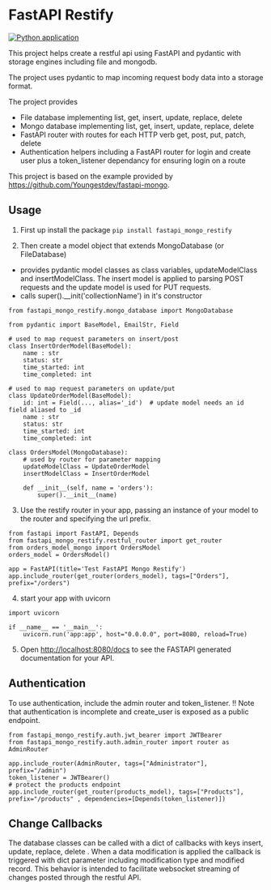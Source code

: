 # FastAPI Restify

[![Python application](https://github.com/syntithenai/fastapi-mongo-restify/actions/workflows/python-app.yml/badge.svg)](https://github.com/syntithenai/fastapi-mongo-restify/actions/workflows/python-app.yml)

This project helps create a restful api using FastAPI and pydantic with storage engines including file and mongodb.

The project uses pydantic to map incoming request body data into a storage format.

The project provides
- File database implementing list, get, insert, update, replace,  delete
- Mongo database implementing list, get, insert, update, replace, delete
- FastAPI router with routes for each HTTP verb get, post, put, patch, delete
- Authentication helpers including a FastAPI router for login and create user plus a token_listener dependancy for ensuring login on a route

This project is based on the example provided by https://github.com/Youngestdev/fastapi-mongo.


## Usage

1. First up install the package
```pip install fastapi_mongo_restify```


2. Then create a model object that extends MongoDatabase (or FileDatabase)
- provides pydantic model classes as class variables, updateModelClass and insertModelClass.
The insert model is applied to parsing POST requests and the update model is used for PUT requests.
- calls super().__init('collectionName') in it's constructor


```
from fastapi_mongo_restify.mongo_database import MongoDatabase

from pydantic import BaseModel, EmailStr, Field

# used to map request parameters on insert/post
class InsertOrderModel(BaseModel):
    name : str
    status: str
    time_started: int
    time_completed: int
        
# used to map request parameters on update/put
class UpdateOrderModel(BaseModel):
    id: int = Field(..., alias='_id')  # update model needs an id field aliased to _id
    name : str
    status: str
    time_started: int
    time_completed: int
   
class OrdersModel(MongoDatabase):
    # used by router for parameter mapping
    updateModelClass = UpdateOrderModel
    insertModelClass = InsertOrderModel
    
    def __init__(self, name = 'orders'): 
        super().__init__(name)
```

3. Use the restify router in your app, passing an instance of your model to the router and specifying the url prefix.

```
from fastapi import FastAPI, Depends
from fastapi_mongo_restify.restful_router import get_router
from orders_model_mongo import OrdersModel
orders_model = OrdersModel()

app = FastAPI(title='Test FastAPI Mongo Restify')
app.include_router(get_router(orders_model), tags=["Orders"], prefix="/orders") 

```
4. start your app with uvicorn
```
import uvicorn

if __name__ == '__main__':
    uvicorn.run('app:app', host="0.0.0.0", port=8080, reload=True)
```

5. Open [http://localhost:8080/docs](http://localhost:8080/docs) to see the FASTAPI generated documentation for your API.

## Authentication

To use authentication, include the admin router and token_listener.
!! Note that authentication is incomplete and create_user is exposed as a public endpoint. 
```
from fastapi_mongo_restify.auth.jwt_bearer import JWTBearer
from fastapi_mongo_restify.auth.admin_router import router as AdminRouter

app.include_router(AdminRouter, tags=["Administrator"], prefix="/admin")
token_listener = JWTBearer()
# protect the products endpoint
app.include_router(get_router(products_model), tags=["Products"], prefix="/products" , dependencies=[Depends(token_listener)])
```

## Change Callbacks

The database classes can be called with a dict of callbacks with keys insert, update, replace, delete . When a data modification is applied the callback is triggered with dict parameter including modification type and modified record.
This behavior is intended to facilitate websocket streaming of changes posted through the restful API.




